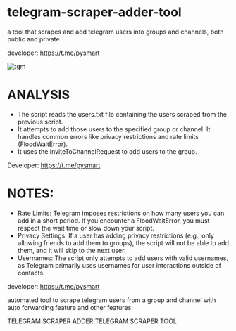 # telegram-scraper-adder-tool
a tool that scrapes and add telegram users into groups and channels, both public and private

developer: https://t.me/pysmart

![tgm](https://github.com/user-attachments/assets/2b433cd1-3dd9-4ab7-b9e6-0ded7aafa5c2)

# ANALYSIS
- The script reads the users.txt file containing the users scraped from the previous script.
- It attempts to add those users to the specified group or channel. It handles common errors like privacy restrictions and rate limits (FloodWaitError).
- It uses the InviteToChannelRequest to add users to the group.

Developer: https://t.me/pysmart

# NOTES:
- Rate Limits: Telegram imposes restrictions on how many users you can add in a short period. If you encounter a FloodWaitError, you must respect the wait time or slow down your script.
- Privacy Settings: If a user has adding privacy restrictions (e.g., only allowing friends to add them to groups), the script will not be able to add them, and it will skip to the next user.
- Usernames: The script only attempts to add users with valid usernames, as Telegram primarily uses usernames for user interactions outside of contacts.

developer: https://t.me/pysmart
 
automated tool to scrape telegram users from a group and channel with auto forwarding feature and other features

TELEGRAM SCRAPER ADDER
TELEGRAM SCRAPER TOOL
